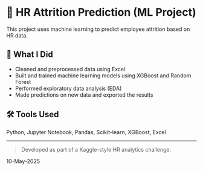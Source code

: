# 🧠 HR Attrition Prediction (ML Project)

This project uses machine learning to predict employee attrition based on HR data.

## 🔧 What I Did

- Cleaned and preprocessed data using Excel  
- Built and trained machine learning models using XGBoost and Random Forest  
- Performed exploratory data analysis (EDA)  
- Made predictions on new data and exported the results

## 🛠️ Tools Used

Python, Jupyter Notebook, Pandas, Scikit-learn, XGBoost, Excel

---

> Developed as part of a Kaggle-style HR analytics challenge.







10-May-2025
